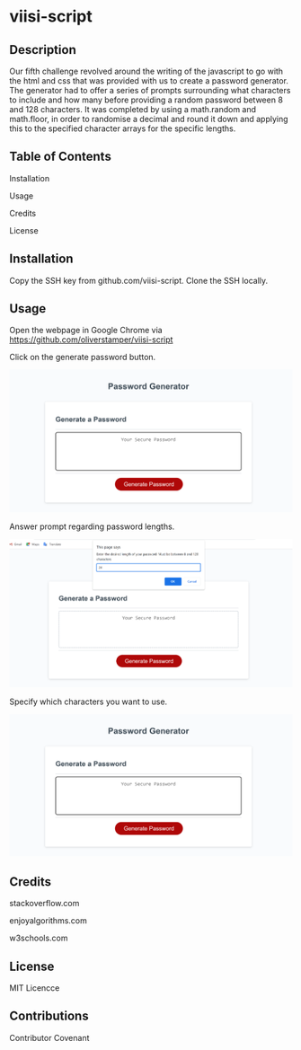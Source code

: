 # viisi-script

## Description

Our fifth challenge revolved around the writing of the javascript to go with the html and css that was provided with us to create a password generator. The generator had to offer a series of prompts surrounding what characters to include and how many before providing a random password between 8 and 128 characters. It was completed by using a math.random and math.floor, in order to randomise a decimal and round it down and applying this to the specified character arrays for the specific lengths.

## Table of Contents
Installation

Usage

Credits

License

## Installation
Copy the SSH key from github.com/viisi-script. Clone the SSH locally.

## Usage
Open the webpage in Google Chrome via https://github.com/oliverstamper/viisi-script

Click on the generate password button.

![image](https://github.com/oliverstamper/viisi-script/blob/main/image1.png)

Answer prompt regarding password lengths.

![image](https://github.com/oliverstamper/viisi-script/blob/main/image2.png)

Specify which characters you want to use.

![image](https://github.com/oliverstamper/viisi-script/blob/main/image1.png)

## Credits

stackoverflow.com

enjoyalgorithms.com

w3schools.com

## License
MIT Licencce

## Contributions
Contributor Covenant
